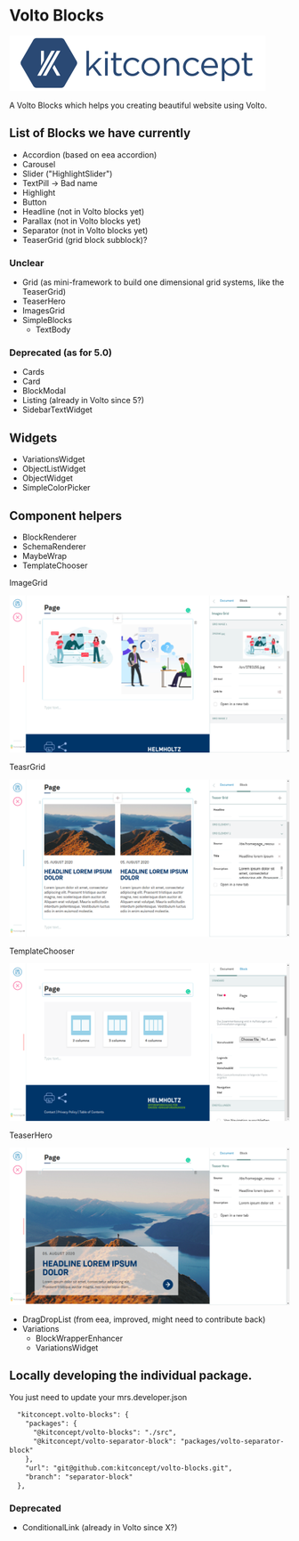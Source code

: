 # Volto Blocks

![kitconcept GmbH](https://raw.githubusercontent.com/kitconcept/volto-form-builder/master/kitconcept.png)

A Volto Blocks which helps you creating beautiful website using Volto.

## List of Blocks we have currently

- Accordion (based on eea accordion)
- Carousel
- Slider ("HighlightSlider")
- TextPill -> Bad name
- Highlight
- Button
- Headline (not in Volto blocks yet)
- Parallax (not in Volto blocks yet)
- Separator (not in Volto blocks yet)
- TeaserGrid (grid block subblock)?

### Unclear

- Grid (as mini-framework to build one dimensional grid systems, like the TeaserGrid)
- TeaserHero
- ImagesGrid
- SimpleBlocks
  - TextBody

### Deprecated (as for 5.0)

- Cards
- Card
- BlockModal
- Listing (already in Volto since 5?)
- SidebarTextWidget

## Widgets

- VariationsWidget
- ObjectListWidget
- ObjectWidget
- SimpleColorPicker

## Component helpers

- BlockRenderer
- SchemaRenderer
- MaybeWrap
- TemplateChooser

ImageGrid

![ImageGrid GmbH](https://github.com/kitconcept/volto-blocks/raw/master/ImageGrid.png)

TeasrGrid

![TeasrGrid](https://github.com/kitconcept/volto-blocks/raw/master/TeaserGrid.png)

TemplateChooser

![TemplateChooser](https://github.com/kitconcept/volto-blocks/raw/master/TemplateChooser.png)

TeaserHero

![TeaserHero](https://github.com/kitconcept/volto-blocks/raw/master/TeaserHero.png)

- DragDropList (from eea, improved, might need to contribute back)
- Variations
  - BlockWrapperEnhancer
  - VariationsWidget

## Locally developing the individual package.

You just need to update your mrs.developer.json

```
  "kitconcept.volto-blocks": {
    "packages": {
      "@kitconcept/volto-blocks": "./src",
      "@kitconcept/volto-separator-block": "packages/volto-separator-block"
    },
    "url": "git@github.com:kitconcept/volto-blocks.git",
    "branch": "separator-block"
  },
```

### Deprecated

- ConditionalLink (already in Volto since X?)
